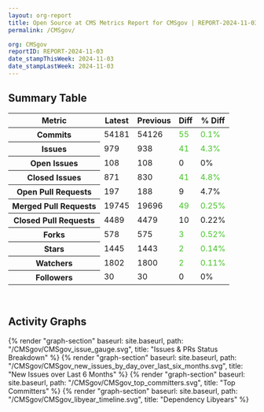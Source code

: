 ```yaml
---
layout: org-report
title: Open Source at CMS Metrics Report for CMSgov | REPORT-2024-11-03
permalink: /CMSgov/

org: CMSgov
reportID: REPORT-2024-11-03
date_stampThisWeek: 2024-11-03
date_stampLastWeek: 2024-11-03
---
```

<div class="summary-table">
  <table class="usa-table usa-table--borderless">
    <h2> Summary Table </h2>
    <thead>
      <tr>
        <th scope="col">Metric</th>
        <th scope="col">Latest</th>
        <th scope="col">Previous</th>
        <th scope="col">Diff</th>
        <th scope="col">% Diff</th>
      </tr>
    </thead>
    <tbody>
      <tr>
        <th scope="row">Commits</th>
        <td>54181</td>
        <td>54126</td>
        <td style="color: #45c527" >55</td>
        <td style="color: #45c527" >0.1%</td>
      </tr>
      <tr>
        <th scope="row">Issues</th>
        <td>979</td>
        <td>938</td>
        <td style="color: #45c527" >41</td>
        <td style="color: #45c527" >4.3%</td>
      </tr>
      <tr>
        <th scope="row">Open Issues</th>
        <td>108</td>
        <td>108</td>
        <td style="" >0</td>
        <td style="" >0%</td>
      </tr>
      <tr>
        <th scope="row">Closed Issues</th>
        <td>871</td>
        <td>830</td>
        <td style="color: #45c527" >41</td>
        <td style="color: #45c527" >4.8%</td>
      </tr>
      <tr>
        <th scope="row">Open Pull Requests</th>
        <td>197</td>
        <td>188</td>
        <td style="" >9</td>
        <td style="" >4.7%</td>
      </tr>
      <tr>
        <th scope="row">Merged Pull Requests</th>
        <td>19745</td>
        <td>19696</td>
        <td style="color: #45c527" >49</td>
        <td style="color: #45c527" >0.25%</td>
      </tr>
      <tr>
        <th scope="row">Closed Pull Requests</th>
        <td>4489</td>
        <td>4479</td>
        <td style="" >10</td>
        <td style="" >0.22%</td>
      </tr>
      <tr>
        <th scope="row">Forks</th>
        <td>578</td>
        <td>575</td>
        <td style="color: #45c527" >3</td>
        <td style="color: #45c527" >0.52%</td>
      </tr>
      <tr>
        <th scope="row">Stars</th>
        <td>1445</td>
        <td>1443</td>
        <td style="color: #45c527" >2</td>
        <td style="color: #45c527" >0.14%</td>
      </tr>
      <tr>
        <th scope="row">Watchers</th>
        <td>1802</td>
        <td>1800</td>
        <td style="color: #45c527" >2</td>
        <td style="color: #45c527" >0.11%</td>
      </tr>
      <tr>
        <th scope="row">Followers</th>
        <td>30</td>
        <td>30</td>
        <td style="" >0</td>
        <td style="" >0%</td>
      </tr>
    </tbody>
  </table>
</div>
<div class="graph-container">
  <br>
  <h2>Activity Graphs</h2>
  <div class="all-graphs">
    <!--- Issues/PRs Status Breakdown Graph -->
    {% render "graph-section" baseurl: site.baseurl, path: "/CMSgov/CMSgov_issue_gauge.svg", title: "Issues & PRs Status Breakdown" %}
    <!-- New Issues over Last 6 Months -->
    {% render "graph-section" baseurl: site.baseurl, path: "/CMSgov/CMSgov_new_issues_by_day_over_last_six_months.svg", title: "New Issues over Last 6 Months" %}
    <!-- Top Committers Bar Graph -->
    {% render "graph-section" baseurl: site.baseurl, path: "/CMSgov/CMSgov_top_committers.svg", title: "Top Committers" %}
    <!-- Libyear Timeline Graph -->
    {% render "graph-section" baseurl: site.baseurl, path: "/CMSgov/CMSgov_libyear_timeline.svg", title: "Dependency Libyears" %}
  </div>
</div>